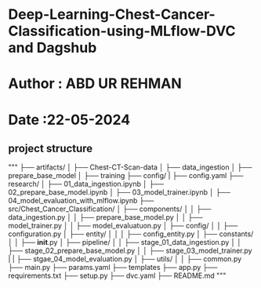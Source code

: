# Deep-Learning-Chest-Cancer-Classification-using-MLflow-DVC and Dagshub

# Author : ABD UR REHMAN

# Date :22-05-2024

## project structure

"""
├── artifacts/
│   ├── Chest-CT-Scan-data
│   ├── data_ingestion
│   ├── prepare_base_model
│   ├── training
├── config/
|   ├── config.yaml
├── research/
│   ├── 01_data_ingestion.ipynb
│   ├── 02_prepare_base_model.ipynb
│   ├── 03_model_trainer.ipynb
│   ├── 04_model_evaluation_with_mlflow.ipynb
├── src/Chest_Cancer_Classification/
│   ├── components/
│   │   ├── data_ingestion.py
│   │   ├── prepare_base_model.py
│   │   ├── model_trainer.py
│   │   ├── model_evaluatuon.py
│   ├── config/
│   │   ├── configuration.py
│   ├── entity/
│   │   │   ├── config_entity.py
│   ├── constants/
│   │   ├── __init__.py
│   ├── pipeline/
│   │   ├── stage_01_data_ingestion.py
│   │   ├── stage_02_prepare_base_model.py
│   │   ├── stage_03_model_trainer.py
|   |   ├── stgae_04_model_evaluation.py
│   ├── utils/
│   │   ├── common.py
├── main.py
├── params.yaml
├── templates
├── app.py
├── requirements.txt
├── setup.py
├── dvc.yaml
├── README.md
"""
